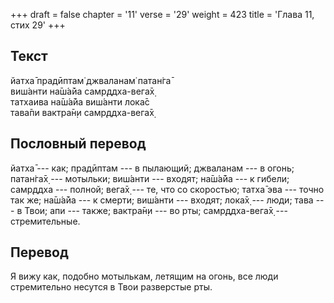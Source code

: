 +++
draft = false
chapter = '11'
verse = '29'
weight = 423
title = 'Глава 11, стих 29'
+++
## Текст

йатха̄ прадӣптам̇ джваланам̇ патан̇га̄  
виш́анти на̄ш́а̄йа самр̣ддха-вега̄х̣  
татхаива на̄ш́а̄йа виш́анти лока̄с  
тава̄пи вактра̄н̣и самр̣ддха-вега̄х̣

## Пословный перевод

йатха̄ --- как; прадӣптам --- в пылающий; джваланам --- в огонь; патан̇га̄х̣
--- мотыльки; виш́анти --- входят; на̄ш́а̄йа --- к гибели; самр̣ддха ---
полной; вега̄х̣ --- те, что со скоростью; татха̄ эва --- точно так же;
на̄ш́а̄йа --- к смерти; виш́анти --- входят; лока̄х̣ --- люди; тава --- в
Твои; апи --- также; вактра̄н̣и --- во рты; самр̣ддха-вега̄х̣ ---
стремительные.

## Перевод

Я вижу как, подобно мотылькам, летящим на огонь, все люди стремительно
несутся в Твои разверстые рты.
